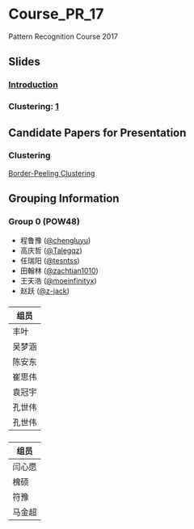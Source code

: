 # Course_PR_17
Pattern Recognition Course 2017

## Slides

### [Introduction](slides/Introduction.pdf)

### Clustering: [1](http://www.mit.edu/~9.54/fall14/slides/Class13.pdf)

## Candidate Papers for Presentation

### Clustering

[Border-Peeling Clustering](https://arxiv.org/abs/1612.04869)


## Grouping Information



### Group 0 (POW48)

* 程鲁豫 ([@chengluyu](https://github.com/chengluyu))
* 高庆哲 ([@Talegqz](https://github.com/Talegqz))
* 任瑞阳 ([@tesntss](https://github.com/tesntss))
* 田翰林 ([@zachtian1010](https://github.com/zachtian1010))
* 王天浩 ([@moeinfinityx](https://github.com/moeinfinityx))
* 赵跃 ([@z-jack](https://github.com/z-jack))


###

|组员|
|-|
|丰叶|
|吴梦涵|
|	陈安东	|
|	崔思伟	|
|	袁冠宇	|
|	孔世伟	|
|	孔世伟	|
###

|组员|
|-|
|闫心愿|
|槐硕|
|符豫	|
|马金超|
